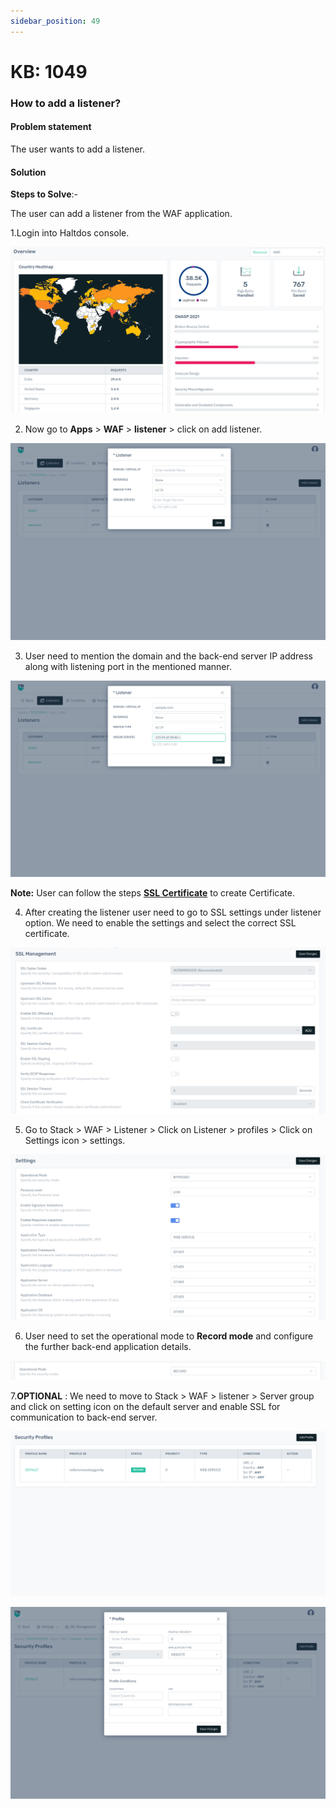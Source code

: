 ```yaml
---
sidebar_position: 49
---
```


# KB: 1049

### **How to add a listener?**

#### **Problem statement**

The user wants to add a listener.

#### **Solution**

**Steps to Solve**:-

The user can add a listener from the WAF application.

1.Login into Haltdos console.

![kb-1049](/img/waf/v8/kb/kb_1049_overview.png)

2. Now go to **Apps** > **WAF** > **listener** > click on add listener.

![kb-1049](/img/waf/v8/kb/kb_1049_listener.png)

3. User need to mention the domain and the back-end server IP address along with listening port in the mentioned manner.

![kb-1049](/img/waf/v8/kb/kb_1049_listener_conf.png)

**Note:** User can follow the steps [**SSL Certificate**](kb-1028.md) to create Certificate.

4. After creating the listener user need to go to SSL settings under listener option. We need to enable the settings and select the correct SSL certificate.

![kb-1049](/img/waf/v8/kb/kb_1049_ssl_conf.png)

5. Go to Stack > WAF > Listener > Click on Listener > profiles > Click on Settings icon > settings.

![kb-1049](/img/waf/v8/kb/kb_1049_sec_profile_conf.png)

6. User need to set the operational mode to **Record mode** and configure the further back-end application details.

![kb-1049](/img/waf/v8/kb/kb_1049_listener_bypass.png)

7.**OPTIONAL** : We need to move to Stack > WAF > listener > Server group and click on setting icon on the default server and enable SSL for communication to back-end server.

![kb-1049](/img/waf/v8/kb/kb_1049_sec_profile.png)

![kb-1049](/img/waf/v8/kb/kb_1049_add_sec_profile.png)





